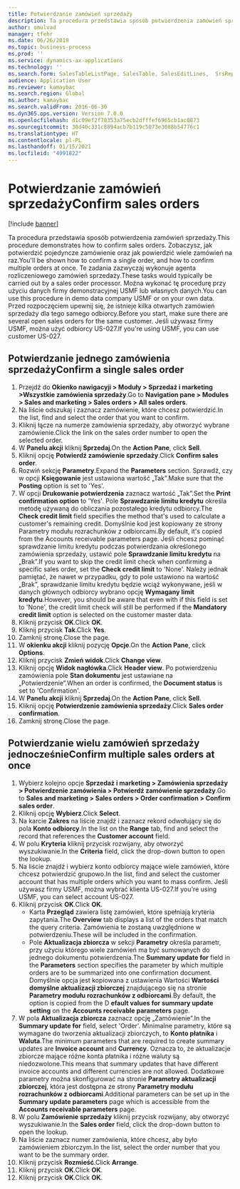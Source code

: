```yaml
---
title: Potwierdzanie zamówień sprzedaży
description: Ta procedura przedstawia sposób potwierdzenia zamówień sprzedaży.
author: omulvad
manager: tfehr
ms.date: 06/26/2019
ms.topic: business-process
ms.prod: ''
ms.service: dynamics-ax-applications
ms.technology: ''
ms.search.form: SalesTableListPage, SalesTable, SalesEditLines,  SrsReportViewerForm, CustConfirmJournal, SysQueryForm, SysQueryFieldLookUp, SysLookup, SalesParmIdLookup, SalesUnconfirmedOrdersPart
audience: Application User
ms.reviewer: kamaybac
ms.search.region: Global
ms.author: kamaybac
ms.search.validFrom: 2016-06-30
ms.dyn365.ops.version: Version 7.0.0
ms.openlocfilehash: d1c09ef2f78353a75ecb2dfffef6965cb1ac0873
ms.sourcegitcommit: 38d40c331c8894acb7b119c5073e3088b54776c1
ms.translationtype: HT
ms.contentlocale: pl-PL
ms.lasthandoff: 01/15/2021
ms.locfileid: "4991822"
---
```

# <a name="confirm-sales-orders"></a><span data-ttu-id="9f154-103">Potwierdzanie zamówień sprzedaży</span><span class="sxs-lookup"><span data-stu-id="9f154-103">Confirm sales orders</span></span>

[!include [banner](../../includes/banner.md)]

<span data-ttu-id="9f154-104">Ta procedura przedstawia sposób potwierdzenia zamówień sprzedaży.</span><span class="sxs-lookup"><span data-stu-id="9f154-104">This procedure demonstrates how to confirm sales orders.</span></span> <span data-ttu-id="9f154-105">Zobaczysz, jak potwierdzić pojedyncze zamówienie oraz jak powierdzić wiele zamówień na raz.</span><span class="sxs-lookup"><span data-stu-id="9f154-105">You'll be shown how to confirm a single order, and how to confirm multiple orders at once.</span></span> <span data-ttu-id="9f154-106">Te zadania zazwyczaj wykonuje agenta rozliczeniowego zamówień sprzedaży.</span><span class="sxs-lookup"><span data-stu-id="9f154-106">These tasks would typically be carried out by a sales order processor.</span></span> <span data-ttu-id="9f154-107">Można wykonać tę procedurę przy użyciu danych firmy demonstracyjnej USMF lub własnych danych.</span><span class="sxs-lookup"><span data-stu-id="9f154-107">You can use this procedure in demo data company USMF or on your own data.</span></span> <span data-ttu-id="9f154-108">Przed rozpoczęciem upewnij się, że istnieje kilka otwartych zamówień sprzedaży dla tego samego odbiorcy.</span><span class="sxs-lookup"><span data-stu-id="9f154-108">Before you start, make sure there are several open sales orders for the same customer.</span></span> <span data-ttu-id="9f154-109">Jeśli używasz firmy USMF, można użyć odbiorcy US-027.</span><span class="sxs-lookup"><span data-stu-id="9f154-109">If you're using USMF, you can use customer US-027.</span></span>


## <a name="confirm-a-single-sales-order"></a><span data-ttu-id="9f154-110">Potwierdzanie jednego zamówienia sprzedaży</span><span class="sxs-lookup"><span data-stu-id="9f154-110">Confirm a single sales order</span></span>
1. <span data-ttu-id="9f154-111">Przejdź do **Okienko nawigacyji > Moduły > Sprzedaż i marketing >Wszystkie zamówienia sprzedaży**.</span><span class="sxs-lookup"><span data-stu-id="9f154-111">Go to **Navigation pane > Modules > Sales and marketing > Sales orders > All sales orders**.</span></span>
2. <span data-ttu-id="9f154-112">Na liście odszukaj i zaznacz zamówienie, które chcesz potwierdzić.</span><span class="sxs-lookup"><span data-stu-id="9f154-112">In the list, find and select the order that you want to confirm.</span></span>
3. <span data-ttu-id="9f154-113">Kliknij łącze na numerze zamówienia sprzedaży, aby otworzyć wybrane zamówienie.</span><span class="sxs-lookup"><span data-stu-id="9f154-113">Click the link on the sales order number to open the selected order.</span></span>
4. <span data-ttu-id="9f154-114">W **Panelu akcji** kliknij **Sprzedaj**.</span><span class="sxs-lookup"><span data-stu-id="9f154-114">On the **Action Pane**, click **Sell**.</span></span>
5. <span data-ttu-id="9f154-115">Kliknij opcję **Potwierdź zamówienie sprzedaży**.</span><span class="sxs-lookup"><span data-stu-id="9f154-115">Click **Confirm sales order**.</span></span>
6. <span data-ttu-id="9f154-116">Rozwiń sekcję **Parametry**.</span><span class="sxs-lookup"><span data-stu-id="9f154-116">Expand the **Parameters** section.</span></span> <span data-ttu-id="9f154-117">Sprawdź, czy w opcji **Księgowanie** jest ustawiona wartość „Tak”.</span><span class="sxs-lookup"><span data-stu-id="9f154-117">Make sure that the **Posting** option is set to 'Yes'.</span></span>  
7. <span data-ttu-id="9f154-118">W opcji **Drukowanie potwierdzenia** zaznacz wartość „Tak”.</span><span class="sxs-lookup"><span data-stu-id="9f154-118">Set the **Print confirmation option** to 'Yes'.</span></span> <span data-ttu-id="9f154-119">Pole **Sprawdzanie limitu kredytu** określa metodę używaną do obliczania pozostałego kredytu odbiorcy.</span><span class="sxs-lookup"><span data-stu-id="9f154-119">The **Check credit limit** field specifies the method that's used to calculate a customer's remaining credit.</span></span> <span data-ttu-id="9f154-120">Domyślnie kod jest kopiowany ze strony Parametry modułu rozrachunków z odbiorcami.</span><span class="sxs-lookup"><span data-stu-id="9f154-120">By default, it's copied from the Accounts receivable parameters page.</span></span> <span data-ttu-id="9f154-121">Jeśli chcesz pominąć sprawdzanie limitu kredytu podczas potwierdzania określonego zamówienia sprzedaży, ustawić pole **Sprawdzanie limitu kredytu** na „Brak”.</span><span class="sxs-lookup"><span data-stu-id="9f154-121">If you want to skip the credit limit check when confirming a specific sales order, set the **Check credit limit** to 'None'.</span></span> <span data-ttu-id="9f154-122">Należy jednak pamiętać, że nawet w przypadku, gdy to pole ustawiono na wartość „Brak”, sprawdzanie limitu kredytu będzie wciąż wykonywane, jeśli w danych głównych odbiorcy wybrano opcję **Wymagany limit kredytu**.</span><span class="sxs-lookup"><span data-stu-id="9f154-122">However, you should be aware that even with if this field is set to 'None', the credit limit check will still be performed if the **Mandatory credit limit** option is selected on the customer master data.</span></span> 
8. <span data-ttu-id="9f154-123">Kliknij przycisk **OK**.</span><span class="sxs-lookup"><span data-stu-id="9f154-123">Click **OK**.</span></span>
9. <span data-ttu-id="9f154-124">Kliknij przycisk **Tak**.</span><span class="sxs-lookup"><span data-stu-id="9f154-124">Click **Yes**.</span></span>
10. <span data-ttu-id="9f154-125">Zamknij stronę.</span><span class="sxs-lookup"><span data-stu-id="9f154-125">Close the page.</span></span>
11. <span data-ttu-id="9f154-126">W **okienku akcji** kliknij pozycję **Opcje**.</span><span class="sxs-lookup"><span data-stu-id="9f154-126">On the **Action Pane**, click **Options**.</span></span>
12. <span data-ttu-id="9f154-127">Kliknij przycisk **Zmień widok**.</span><span class="sxs-lookup"><span data-stu-id="9f154-127">Click **Change view**.</span></span>
13. <span data-ttu-id="9f154-128">Kliknij opcję **Widok nagłówka**.</span><span class="sxs-lookup"><span data-stu-id="9f154-128">Click **Header view**.</span></span> <span data-ttu-id="9f154-129">Po potwierdzeniu zamówienia pole **Stan dokumentu** jest ustawiane na „Potwierdzenie”.</span><span class="sxs-lookup"><span data-stu-id="9f154-129">When an order is confirmed, the **Document status** is set to 'Confirmation'.</span></span> 
14. <span data-ttu-id="9f154-130">W **Panelu akcji** kliknij **Sprzedaj**.</span><span class="sxs-lookup"><span data-stu-id="9f154-130">On the **Action Pane**, click **Sell**.</span></span>
15. <span data-ttu-id="9f154-131">Kliknij opcję **Potwierdzenie zamówienia sprzedaży**.</span><span class="sxs-lookup"><span data-stu-id="9f154-131">Click **Sales order confirmation**.</span></span>
16. <span data-ttu-id="9f154-132">Zamknij stronę.</span><span class="sxs-lookup"><span data-stu-id="9f154-132">Close the page.</span></span>

## <a name="confirm-multiple-sales-orders-at-once"></a><span data-ttu-id="9f154-133">Potwierdzanie wielu zamówień sprzedaży jednocześnie</span><span class="sxs-lookup"><span data-stu-id="9f154-133">Confirm multiple sales orders at once</span></span>
1. <span data-ttu-id="9f154-134">Wybierz kolejno opcje **Sprzedaż i marketing > Zamówienia sprzedaży > Potwierdzenie zamówienia > Potwierdź zamówienie sprzedaży**.</span><span class="sxs-lookup"><span data-stu-id="9f154-134">Go to **Sales and marketing > Sales orders > Order confirmation > Confirm sales order**.</span></span>
2. <span data-ttu-id="9f154-135">Kliknij opcję **Wybierz**.</span><span class="sxs-lookup"><span data-stu-id="9f154-135">Click **Select**.</span></span>
3. <span data-ttu-id="9f154-136">Na karcie **Zakres** na liście znajdź i zaznacz rekord odwołujący się do pola **Konto odbiorcy**.</span><span class="sxs-lookup"><span data-stu-id="9f154-136">In the list on the **Range** tab, find and select the record that references the **Customer account** field.</span></span>
4. <span data-ttu-id="9f154-137">W polu **Kryteria** kliknij przycisk rozwijany, aby otworzyć wyszukiwanie.</span><span class="sxs-lookup"><span data-stu-id="9f154-137">In the **Criteria** field, click the drop-down button to open the lookup.</span></span>
5. <span data-ttu-id="9f154-138">Na liście znajdź i wybierz konto odbiorcy mające wiele zamówień, które chcesz potwierdzić grupowo.</span><span class="sxs-lookup"><span data-stu-id="9f154-138">In the list, find and select the customer account that has multiple orders which you want to mass confirm.</span></span> <span data-ttu-id="9f154-139">Jeśli używasz firmy USMF, można wybrać klienta US-027.</span><span class="sxs-lookup"><span data-stu-id="9f154-139">If you're using USMF, you can select account US-027.</span></span>  
6. <span data-ttu-id="9f154-140">Kliknij przycisk **OK**.</span><span class="sxs-lookup"><span data-stu-id="9f154-140">Click **OK**.</span></span>
    - <span data-ttu-id="9f154-141">Karta **Przegląd** zawiera listę zamówień, które spełniają kryteria zapytania.</span><span class="sxs-lookup"><span data-stu-id="9f154-141">The **Overview** tab displays a list of the orders that match the query criteria.</span></span> <span data-ttu-id="9f154-142">Zamówienia te zostaną uwzględnione w potwierdzeniu.</span><span class="sxs-lookup"><span data-stu-id="9f154-142">These will be included in the confirmation.</span></span>  
    - <span data-ttu-id="9f154-143">Pole **Aktualizacja zbiorcza** w sekcji **Parametry** określa parametr, przy użyciu którego wiele zamówień ma być sumowanych do jednego dokumentu potwierdzenia.</span><span class="sxs-lookup"><span data-stu-id="9f154-143">The **Summary update for** field in the **Parameters** section specifies the parameter by which multiple orders are to be summarized into one confirmation document.</span></span> <span data-ttu-id="9f154-144">Domyślnie opcja jest kopiowana z ustawienia Wartości **Wartości domyślne aktualizacji zbiorczej** znajdującego się na stronie **Parametry modułu rozrachunków z odbiorcami**.</span><span class="sxs-lookup"><span data-stu-id="9f154-144">By default, the option is copied from the D **efault values for summary update setting** on the **Accounts receivable parameters** page.</span></span>  
7. <span data-ttu-id="9f154-145">W pola **Aktualizacja zbiorcza** zaznacz opcję „Zamówienie”.</span><span class="sxs-lookup"><span data-stu-id="9f154-145">In the **Summary update for** field, select 'Order'.</span></span> <span data-ttu-id="9f154-146">Minimalne parametry, które są wymagane do tworzenia aktualizacji zbiorczych, to **Konto płatnika** i **Waluta**.</span><span class="sxs-lookup"><span data-stu-id="9f154-146">The minimum parameters that are required to create summary updates are **Invoice account** and **Currency**.</span></span> <span data-ttu-id="9f154-147">Oznacza to, że aktualizacje zbiorcze mające różne konta płatnika i różne waluty są niedozwolone.</span><span class="sxs-lookup"><span data-stu-id="9f154-147">This means that summary updates that have different invoice accounts and different currencies are not allowed.</span></span> <span data-ttu-id="9f154-148">Dodatkowe parametry można skonfigurować na stronie **Parametry aktualizacji zbiorczej**, która jest dostępna ze strony **Parametry modułu rozrachunków z odbiorcami**.</span><span class="sxs-lookup"><span data-stu-id="9f154-148">Additional parameters can be set up in the **Summary update parameters** page which is accessible from the **Accounts receivable parameters** page.</span></span> 
8. <span data-ttu-id="9f154-149">W polu **Zamówienie sprzedaży** kliknij przycisk rozwijany, aby otworzyć wyszukiwanie.</span><span class="sxs-lookup"><span data-stu-id="9f154-149">In the **Sales order** field, click the drop-down button to open the lookup.</span></span>
9. <span data-ttu-id="9f154-150">Na liście zaznacz numer zamówienia, które chcesz, aby było zamówieniem zbiorczym.</span><span class="sxs-lookup"><span data-stu-id="9f154-150">In the list, select the order number that you want to be the summary order.</span></span>
10. <span data-ttu-id="9f154-151">Kliknij przycisk **Rozmieść**.</span><span class="sxs-lookup"><span data-stu-id="9f154-151">Click **Arrange**.</span></span>
11. <span data-ttu-id="9f154-152">Kliknij przycisk **OK**.</span><span class="sxs-lookup"><span data-stu-id="9f154-152">Click **OK**.</span></span>
12. <span data-ttu-id="9f154-153">Kliknij przycisk **OK**.</span><span class="sxs-lookup"><span data-stu-id="9f154-153">Click **OK**.</span></span>

